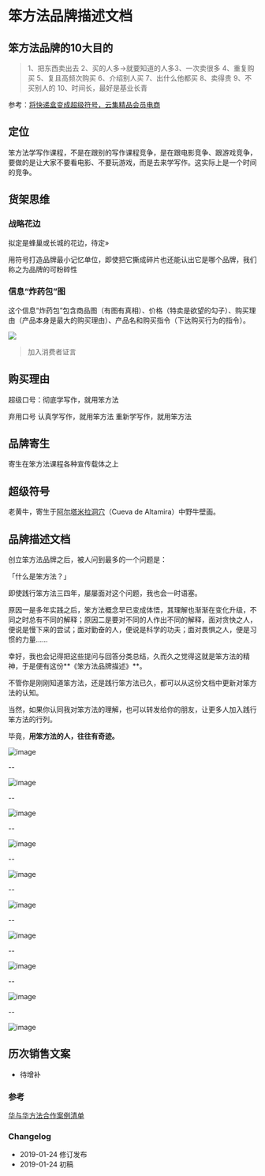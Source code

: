 # 笨方法品牌描述文档



## 笨方法品牌的10大目的

> 1、把东西卖出去
> 2、买的人多→就要知道的人多3、一次卖很多
> 4、重复购买
> 5、复且高频次购买
> 6、介绍别人买
> 7、出什么他都买
> 8、卖得贵
> 9、不买别人的
> 10、时间长，最好是基业长青

参考：[将快递盒变成超级符号，云集精品会员电商](https://mp.weixin.qq.com/s/3H_AER9hFHIEz0Vk3qMeTg)


## 定位

笨方法学写作课程，不是在跟别的写作课程竞争，是在跟电影竞争、跟游戏竞争，要做的是让大家不要看电影、不要玩游戏，而是去来学写作。这实际上是一个时间的竞争。

## 货架思维

### 战略花边

拟定是蜂巢或长城的花边，待定»

用符号打造品牌最小记忆单位，即使把它撕成碎片也还能认出它是哪个品牌，我们称之为品牌的可粉碎性

### 信息“炸药包”图

这个信息“炸药包”包含商品图（有图有真相）、价格（特卖是欲望的勾子）、购买理由（产品本身是最大的购买理由）、产品名和购买指令（下达购买行为的指令）。


![](https://mmbiz.qpic.cn/mmbiz_png/ckwbhwgE1pRa6kR3JGoRg58X959kf9kNXPwZwfN9yzKhD4icj5XQPQYuCxYiaKpwE1DiblknMRbj9rT4ORZeaeSEA/640?wx_fmt=png)

> 加入消费者证言

## 购买理由

超级口号：彻底学写作，就用笨方法

弃用口号
认真学写作，就用笨方法
重新学写作，就用笨方法


## 品牌寄生

寄生在笨方法课程各种宣传载体之上

## 超级符号

老黄牛，寄生于[阿尔塔米拉洞穴](https://zh.wikipedia.org/wiki/%E9%98%BF%E5%B0%94%E5%A1%94%E7%B1%B3%E6%8B%89%E6%B4%9E)（Cueva de Altamira）中野牛壁画。

## 品牌描述文档


创立笨方法品牌之后，被人问到最多的一个问题是：

「什么是笨方法？」

即使践行笨方法三四年，屡屡面对这个问题，我也会一时语塞。

原因一是多年实践之后，笨方法概念早已变成体悟，其理解也渐渐在变化升级，不同之时总有不同的解释；原因二是要对不同的人作出不同的解释，面对贪快之人，便说是慢下来的尝试；面对勤奋的人，便说是科学的功夫；面对畏惧之人，便是习惯的力量……

幸好，我也会记得把这些提问与回答分类总结，久而久之觉得这就是笨方法的精神，于是便有这份**《笨方法品牌描述》**。

不管你是刚刚知道笨方法，还是践行笨方法已久，都可以从这份文档中更新对笨方法的认知。

当然，如果你认同我对笨方法的理解，也可以转发给你的朋友，让更多人加入践行笨方法的行列。

毕竟，**用笨方法的人，往往有奇迹。**

![image](http://upload-images.jianshu.io/upload_images/32598-b8d5e0bf800c6b37?imageMogr2/auto-orient/strip%7CimageView2/2/w/1240)

--

![image](http://upload-images.jianshu.io/upload_images/32598-cc1a5c92519c65fa?imageMogr2/auto-orient/strip%7CimageView2/2/w/1240)

--

![image](http://upload-images.jianshu.io/upload_images/32598-2ae524c8a1b9aee4?imageMogr2/auto-orient/strip%7CimageView2/2/w/1240)

--

![image](http://upload-images.jianshu.io/upload_images/32598-92ece36fb207fab5?imageMogr2/auto-orient/strip%7CimageView2/2/w/1240)

--

![image](http://upload-images.jianshu.io/upload_images/32598-ed5ea2a23d811505?imageMogr2/auto-orient/strip%7CimageView2/2/w/1240)

--

![image](http://upload-images.jianshu.io/upload_images/32598-30db334d2f1e3059?imageMogr2/auto-orient/strip%7CimageView2/2/w/1240)

--

![image](http://upload-images.jianshu.io/upload_images/32598-be6985dc14364af8?imageMogr2/auto-orient/strip%7CimageView2/2/w/1240)

--

![image](http://upload-images.jianshu.io/upload_images/32598-b634fa97f0277b77?imageMogr2/auto-orient/strip%7CimageView2/2/w/1240)

--

![image](http://upload-images.jianshu.io/upload_images/32598-1a1cc92dd6a971c9?imageMogr2/auto-orient/strip%7CimageView2/2/w/1240)

--

![image](http://upload-images.jianshu.io/upload_images/32598-9f3f56304138de05?imageMogr2/auto-orient/strip%7CimageView2/2/w/1240)

## 历次销售文案

- 待增补

### 参考


[华与华方法合作案例清单](https://github.com/cnfeat/GoodThingList/blob/master/H%26HMarketingList.md)



### Changelog

- 2019-01-24 修订发布
- 2019-01-24 初稿